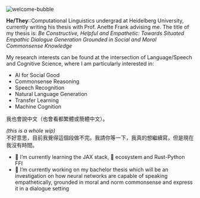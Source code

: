 ![welcome-bubble](https://user-images.githubusercontent.com/38283585/130285518-4667d2ea-a22c-4b9c-b808-37d2fe439a39.png)

**He/They**::Computational Linguistics undergrad at Heidelberg University, currently writing his thesis with Prof. Anette Frank advising me. The title of my thesis is: *Be Constructive, Helpful and Empathetic: Towards Situated Empathic Dialogue Generation Grounded in Social and Moral Commonsense Knowledge*

My research interests can be found at the intersection of Language/Speech and Cognitive Science, where I am particularly interested in:
- AI for Social Good
- Commonsense Reasoning
- Speech Recognition
- Natural Language Generation
- Transfer Learning
- Machine Cognition

我也會說中文（也會看都繁體或簡體中文）。

_(this is a whole wip)_  
不好意思，目前我覺得這個段做不完。我請你等一下，我真的想繼續寫，但是現在我沒有時間。

- 🌱 I’m currently learning the JAX stack, 🤗 ecosystem and Rust-Python FFI
- 🔭 I’m currently working on my bachelor thesis which will be an investigation on how neural networks are capable of speaking empathetically, grounded in moral and norm commonsense and express it in a dialogue setting

<!--
**benjaminbeilharz/benjaminbeilharz** is a ✨ _special_ ✨ repository because its `README.md` (this file) appears on your GitHub profile.

Here are some ideas to get you started:



- 👯 I’m looking to collaborate on ...
- 🤔 I’m looking for help with ...
- 💬 Ask me about ...
- 📫 How to reach me: ...
- 😄 Pronouns: ...
- ⚡ Fun fact: ...
-->

